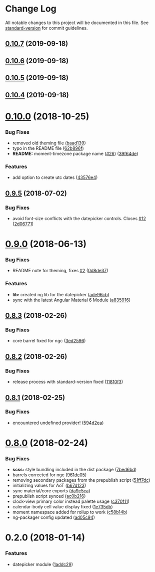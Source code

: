 # Change Log

All notable changes to this project will be documented in this file. See [standard-version](https://github.com/conventional-changelog/standard-version) for commit guidelines.

<a name="0.10.7"></a>
## [0.10.7](https://github.com/selvera/npm-datepicker/compare/v0.10.6...v0.10.7) (2019-09-18)



<a name="0.10.6"></a>
## [0.10.6](https://github.com/selvera/npm-datepicker/compare/v0.10.5...v0.10.6) (2019-09-18)



<a name="0.10.5"></a>
## [0.10.5](https://github.com/selvera/npm-datepicker/compare/v0.10.4...v0.10.5) (2019-09-18)



<a name="0.10.4"></a>
## [0.10.4](https://github.com/selvera/npm-datepicker/compare/v0.10.0...v0.10.4) (2019-09-18)



<a name="0.10.0"></a>
# [0.10.0](https://github.com/selvera/npm-datepicker/compare/v0.9.5...v0.10.0) (2018-10-25)


### Bug Fixes

* removed old theming file ([baad139](https://github.com/selvera/npm-datepicker/commit/baad139))
* typo in the README file ([62b896f](https://github.com/selvera/npm-datepicker/commit/62b896f))
* **README:** moment-timezone package name ([#26](https://github.com/selvera/npm-datepicker/issues/26)) ([39f64de](https://github.com/selvera/npm-datepicker/commit/39f64de))


### Features

* add option to create utc dates ([43576e4](https://github.com/selvera/npm-datepicker/commit/43576e4))



<a name="0.9.5"></a>
## [0.9.5](https://github.com/selvera/npm-datepicker/compare/v0.9.4...v0.9.5) (2018-07-02)


### Bug Fixes

* avoid font-size conflicts with the datepicker controls. Closes [#12](https://github.com/selvera/npm-datepicker/issues/12) ([2d06771](https://github.com/selvera/npm-datepicker/commit/2d06771))



<a name="0.9.0"></a>
# [0.9.0](https://github.com/selvera/npm-datepicker/compare/v0.8.3...v0.9.0) (2018-06-13)


### Bug Fixes

* README note for theming, fixes [#2](https://github.com/selvera/npm-datepicker/issues/2) ([0d8de37](https://github.com/selvera/npm-datepicker/commit/0d8de37))


### Features

* **lib:** created ng lib for the datepicker ([ade96cb](https://github.com/selvera/npm-datepicker/commit/ade96cb))
* sync with the latest Angular Material 6 Module ([a835916](https://github.com/selvera/npm-datepicker/commit/a835916))



<a name="0.8.3"></a>
## [0.8.3](https://github.com/selvera/npm-datepicker/compare/v0.8.2...v0.8.3) (2018-02-26)


### Bug Fixes

* core barrel fixed for ngc ([3ed2596](https://github.com/selvera/npm-datepicker/commit/3ed2596))



<a name="0.8.2"></a>
## [0.8.2](https://github.com/selvera/npm-datepicker/compare/v0.8.1...v0.8.2) (2018-02-26)


### Bug Fixes

* release process with standard-version fixed ([11810f3](https://github.com/selvera/npm-datepicker/commit/11810f3))



<a name="0.8.1"></a>

## [0.8.1](https://github.com/selvera/npm-datepicker/compare/v0.8.0...v0.8.1) (2018-02-25)

### Bug Fixes

* encountered undefined provider! ([594d2ea](https://github.com/selvera/npm-datepicker/commit/594d2ea))

<a name="0.8.0"></a>

# [0.8.0](https://github.com/selvera/npm-datepicker/compare/v0.7.0...v0.8.0) (2018-02-24)

### Bug Fixes

* **scss:** style bundling included in the dist package ([7bed6bd](https://github.com/selvera/npm-datepicker/commit/7bed6bd))
* barrels corrected for ngc ([961dc05](https://github.com/selvera/npm-datepicker/commit/961dc05))
* removing secondary packages from the prepublish script ([51ff7dc](https://github.com/selvera/npm-datepicker/commit/51ff7dc))
* initializing values for AoT ([b67d123](https://github.com/selvera/npm-datepicker/commit/b67d123))
* sync material/core exports ([da9c5ca](https://github.com/selvera/npm-datepicker/commit/da9c5ca))
* prepublish script synced ([ac0b216](https://github.com/selvera/npm-datepicker/commit/ac0b216))
* clock-view primary color instead palette usage ([c370f11](https://github.com/selvera/npm-datepicker/commit/c370f11))
* calendar-body cell value display fixed ([1e735db](https://github.com/selvera/npm-datepicker/commit/1e735db))
* moment namespace added for rollup to work ([c58b14b](https://github.com/selvera/npm-datepicker/commit/c58b14b))
* ng-packager config updated ([ad05c94](https://github.com/selvera/npm-datepicker/commit/ad05c94))

<a name="0.2.0"></a>

# 0.2.0 (2018-01-14)

### Features

* datepicker module ([1addc29](https://github.com/selvera/npm-datepicker/commit/1addc29))
